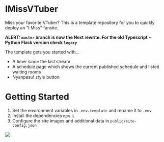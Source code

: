 # IMissVTuber
Miss your favorite VTuber? This is a template repository for you to quickly deploy an "I Miss" fansite.

**ALERT: `master` branch is now the Next rewrite. For the old Typescript + Python Flask version check `legacy`**

The template gets you started with...
- A timer since the last stream
- A schedule page which shows the current published schedule and listed waiting rooms
- Nyanpasu! style button

# Getting Started
1. Set the environment variables in `.env.template` and rename it to `.env`
2. Install the dependencies `npm i`
3. Configure the site images and additional data in `public/site-config.json`


![](https://github.com/pinapelz/pinapelz/assets/21994085/cc0f1230-76a4-416c-8aa7-eb88172679b4)